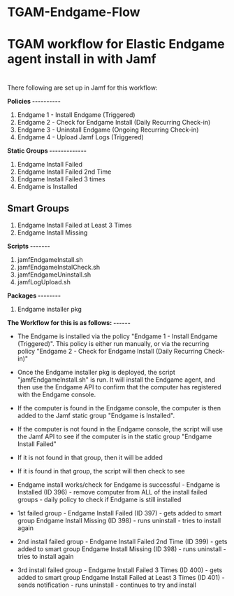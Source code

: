 # TGAM-Endgame-Flow
# TGAM workflow for Elastic Endgame agent install in with Jamf <h1>

There following are set up in Jamf for this workflow:

**Policies
----------**
  1. Endgame 1 - Install Endgame (Triggered)
  2. Endgame 2 - Check for Endgame Install (Daily Recurring Check-in)
  3. Endgame 3 - Uninstall Endgame (Ongoing Recurring Check-in)
  4. Endgame 4 - Upload Jamf Logs (Triggered)

**Static Groups
-------------**
  1. Endgame Install Failed
  2. Endgame Install Failed 2nd Time
  3. Endgame Install Failed 3 times
  4. Endgame is Installed

Smart Groups
------------
  1. Endgame Install Failed at Least 3 Times
  2. Endgame Install Missing

**Scripts
-------**
  1. jamfEndgameInstall.sh
  2. jamfEndgameInstalCheck.sh
  3. jamfEndgameUninstall.sh
  4. jamfLogUpload.sh

**Packages
--------**
  1. Endgame installer pkg


**The Workflow for this is as follows:
------**
   - The Endgame is installed via the policy "Endgame 1 - Install Endgame (Triggered)". This policy is either run manually, or via the recurring policy "Endgame    2 - Check for Endgame Install (Daily Recurring Check-in)"
   - Once the Endgame installer pkg is deployed, the script "jamfEndgameInstall.sh" is run. It will install the Endgame agent, and then use the Endgame API to      confirm that the computer has registered with the Endgame console.
   - If the computer is found in the Endgame console, the computer is then added to the Jamf static group "Endgame is Installed".
   - If the computer is not found in the Endgame console, the script will use the Jamf API to see if the computer is in the static group "Endgame Install Failed"
   - If it is not found in that group, then it will be added
   - If it is found in that group, the script will then check to see 
    
   - Endgame install works/check for Endgame is successful - Endgame is Installed (ID 396) - remove computer from ALL of the
     install failed groups - daily policy to check if Endgame is still installed

   - 1st failed group - Endgame Install Failed (ID 397) - gets added to smart group Endgame Install Missing (ID 398) - runs
     uninstall - tries to install again

   - 2nd install failed group - Endgame Install Failed 2nd Time (ID 399) - gets added to smart group Endgame Install Missing
     (ID 398) - runs uninstall - tries to install again

   - 3rd install failed group - Endgame Install Failed 3 Times (ID 400) - gets added to smart group Endgame Install Failed at
     Least 3 Times (ID 401) - sends notification - runs uninstall - continues to try and install

